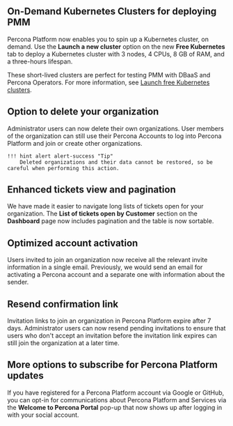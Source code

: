 ## On-Demand Kubernetes Clusters for deploying PMM
Percona Platform now enables you to spin up a Kubernetes cluster, on demand. Use the **Launch a new cluster** option on the new **Free Kubernetes** tab to deploy a Kubernetes cluster with 3 nodes, 4 CPUs, 8 GB of RAM, and a three-hours lifespan. 

These short-lived clusters are perfect for testing PMM with DBaaS and Percona Operators.
For more information, see [Launch free Kubernetes clusters](create-free-k8.md).

## Option to delete your organization 
Administrator users can now delete their own organizations. User members of the organization can still use their Percona Accounts to log into Percona Platform and join or create other organizations.

    !!! hint alert alert-success "Tip"
        Deleted organizations and their data cannot be restored, so be careful when performing this action.  
        

## Enhanced tickets view and pagination
We have made it easier to navigate long lists of tickets open for your organization. The **List of tickets open by Customer** section on the **Dashboard** page now includes pagination and the table is now sortable.

## Optimized account activation
Users invited to join an organization now receive all the relevant invite information in a single email. Previously, we would send an email for activating a Percona account and a separate one with information about the sender.
 
## Resend confirmation link
Invitation links to join an organization in Percona Platform expire after 7 days. Administrator users can now resend pending invitations to ensure that users who don't accept an invitation before the invitation link expires can still join the organization at a later time.

## More options to subscribe for Percona Platform updates
If you have registered for a Percona Platform account via Google or GitHub, you can opt-in for communications about Percona Platform and Services via the **Welcome to Percona Portal** pop-up that now shows up after logging in with your social account. 

